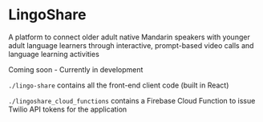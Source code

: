 # LingoShare
A platform to connect older adult native Mandarin speakers with younger adult language learners through interactive, prompt-based video calls and language learning activities

Coming soon - Currently in development

`./lingo-share` contains all the front-end client code (built in React)

`./lingoshare_cloud_functions` contains a Firebase Cloud Function to issue Twilio API tokens for the application
